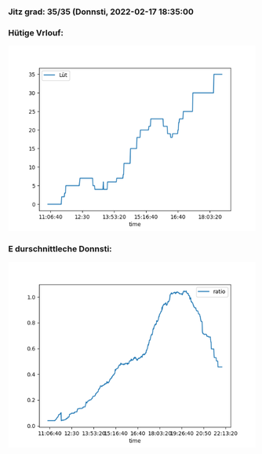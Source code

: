 ### Jitz grad: 35/35 (Donnsti, 2022-02-17 18:35:00

### Hütige Vrlouf:
![Graph](Today.png)

### E durschnittleche Donnsti:
![Graph](Donnsti.png)